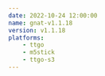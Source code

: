 ```yaml
---
date: 2022-10-24 12:00:00
name: gnat-v1.1.18
version: v1.1.18
platforms:
    - ttgo
    - m5stick
    - ttgo-s3
---
```

